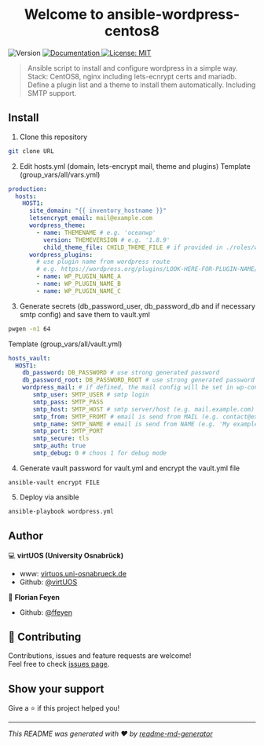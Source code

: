 <h1 align="center">Welcome to ansible-wordpress-centos8</h1>
<p>
  <img alt="Version" src="https://img.shields.io/badge/version-1.0-blue.svg?cacheSeconds=2592000" />
  <a href="https://github.com/virtUOS/ansible-wordpress-centos8" target="_blank">
    <img alt="Documentation" src="https://img.shields.io/badge/documentation-yes-brightgreen.svg" />
  </a>
  <a href="#" target="_blank">
    <img alt="License: MIT" src="https://img.shields.io/badge/License-MIT-yellow.svg" />
  </a>
</p>

> Ansible script to install and configure wordpress in a simple way.
> Stack: CentOS8, nginx including lets-ecnrypt certs and mariadb.
> Define a plugin list and a theme to install them automatically. Including SMTP support.

## Install

1. Clone this repository
```sh
git clone URL
```

2. Edit hosts.yml (domain, lets-encrypt mail, theme and plugins)
Template (group_vars/all/vars.yml)
```yml
production:
  hosts:
    HOST1:
      site_domain: "{{ inventory_hostname }}"
      letsencrypt_email: mail@example.com
      wordpress_theme:
        - name: THEMENAME # e.g. 'oceanwp'
          version: THEMEVERSION # e.g. '1.8.9'
          child_theme_file: CHILD_THEME_FILE # if provided in ./roles/wordpress/files
      wordpress_plugins:
        # use plugin name from wordpress route
        # e.g. https://wordpress.org/plugins/LOOK-HERE-FOR-PLUGIN-NAME/
        - name: WP_PLUGIN_NAME_A
        - name: WP_PLUGIN_NAME_B
        - name: WP_PLUGIN_NAME_C
```

3. Generate secrets (db_password_user, db_password_db and if necessary smtp config) and save them to vault.yml
```sh
pwgen -n1 64
```
Template (group_vars/all/vault.yml)
```yml
hosts_vault:
  HOST1:
    db_password: DB_PASSWORD # use strong generated password
    db_password_root: DB_PASSWORD_ROOT # use strong generated password
    wordpress_mail: # if defined, the mail config will be set in wp-config.php
       smtp_user: SMTP_USER # smtp login
       smtp_pass: SMTP_PASS
       smtp_host: SMTP_HOST # smtp server/host (e.g. mail.example.com)
       smtp_from: SMTP_FROMT # email is send from MAIL (e.g. contact@example.com)
       smtp_name: SMTP_NAME # email is send from NAME (e.g. 'My example contact')
       smtp_port: SMTP_PORT
       smtp_secure: tls
       smtp_auth: true
       smtp_debug: 0 # choos 1 for debug mode
```

4. Generate vault password for vault.yml and encrypt the vault.yml file
```
ansible-vault encrypt FILE
```

5. Deploy via ansible
```sh
ansible-playbook wordpress.yml
```

## Author

:computer: **virtUOS (University Osnabrück)**

* www: [virtuos.uni-osnabrueck.de](https://virtuos.uni-osnabrueck.de/)
* Github: [@virtUOS](https://github.com/virtUOS)

👤 **Florian Feyen**

* Github: [@ffeyen](https://github.com/ffeyen)

## 🤝 Contributing

Contributions, issues and feature requests are welcome!<br />Feel free to check [issues page](https://github.com/virtUOS/ansible-wordpress-centos8/issues).

## Show your support

Give a ⭐️ if this project helped you!

***
_This README was generated with ❤️ by [readme-md-generator](https://github.com/kefranabg/readme-md-generator)_
